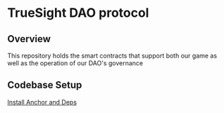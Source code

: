 # TrueSight DAO protocol

## Overview
This repository holds the smart contracts that support both our game as well as the operation of our DAO's governance

## Codebase Setup
[Install Anchor and Deps](https://project-serum.github.io/anchor/getting-started/installation.html#install-rust)

